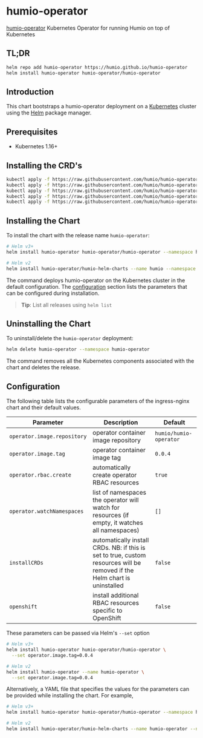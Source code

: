# humio-operator

[humio-operator](https://github.com/humio/humio-operator) Kubernetes Operator for running Humio on top of Kubernetes

## TL;DR

```bash
helm repo add humio-operator https://humio.github.io/humio-operator
helm install humio-operator humio-operator/humio-operator
```

## Introduction

This chart bootstraps a humio-operator deployment on a [Kubernetes](http://kubernetes.io) cluster using the [Helm](https://helm.sh) package manager.

## Prerequisites

- Kubernetes 1.16+

## Installing the CRD's

```bash
kubectl apply -f https://raw.githubusercontent.com/humio/humio-operator/operator-0.0.4/deploy/crds/core.humio.com_humioclusters_crd.yaml
kubectl apply -f https://raw.githubusercontent.com/humio/humio-operator/operator-0.0.4/deploy/crds/core.humio.com_humioexternalclusters_crd.yaml
kubectl apply -f https://raw.githubusercontent.com/humio/humio-operator/operator-0.0.4/deploy/crds/core.humio.com_humioingesttokens_crd.yaml
kubectl apply -f https://raw.githubusercontent.com/humio/humio-operator/operator-0.0.4/deploy/crds/core.humio.com_humioparsers_crd.yaml
kubectl apply -f https://raw.githubusercontent.com/humio/humio-operator/operator-0.0.4/deploy/crds/core.humio.com_humiorepositories_crd.yaml
```

## Installing the Chart

To install the chart with the release name `humio-operator`:

```bash
# Helm v3+
helm install humio-operator humio-operator/humio-operator --namespace humio-operator -f values.yaml

# Helm v2
helm install humio-operator/humio-helm-charts --name humio --namespace humio-operator -f values.yaml
```

The command deploys humio-operator on the Kubernetes cluster in the default configuration. The [configuration](#configuration) section lists the parameters that can be configured during installation.

> **Tip**: List all releases using `helm list`

## Uninstalling the Chart

To uninstall/delete the `humio-operator` deployment:

```bash
helm delete humio-operator --namespace humio-operator
```

The command removes all the Kubernetes components associated with the chart and deletes the release.

## Configuration

The following table lists the configurable parameters of the ingress-nginx chart and their default values.

Parameter | Description | Default
--- | --- | ---
`operator.image.repository` | operator container image repository | `humio/humio-operator`
`operator.image.tag` | operator container image tag | `0.0.4`
`operator.rbac.create` | automatically create operator RBAC resources | `true`
`operator.watchNamespaces` | list of namespaces the operator will watch for resources (if empty, it watches all namespaces) | `[]`
`installCRDs` | automatically install CRDs. NB: if this is set to true, custom resources will be removed if the Helm chart is uninstalled | `false`
`openshift` | install additional RBAC resources specific to OpenShift | `false`

These parameters can be passed via Helm's `--set` option

```bash
# Helm v3+
helm install humio-operator humio-operator/humio-operator \
  --set operator.image.tag=0.0.4

# Helm v2
helm install humio-operator --name humio-operator \
  --set operator.image.tag=0.0.4
```

Alternatively, a YAML file that specifies the values for the parameters can be provided while installing the chart. For example,

```bash
# Helm v3+
helm install humio-operator humio-operator/humio-operator --namespace humio-operator -f values.yaml

# Helm v2
helm install humio-operator/humio-helm-charts --name humio-operator --namespace humio-operator -f values.yaml
```
